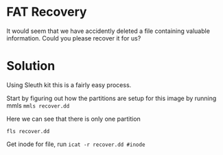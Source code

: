# FAT Recovery

It would seem that we have accidently deleted a file containing valuable information. Could you please recover it for us?

# Solution

Using Sleuth kit this is a fairly easy process.

Start by figuring out how the partitions are setup for this image by running mmls
`mmls recover.dd`

Here we can see that there is only one partition 

`fls recover.dd`

Get inode for file, run
`icat -r recover.dd #inode`
